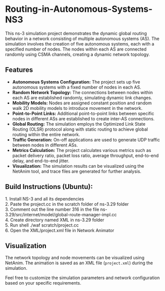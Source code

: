 # Routing-in-Autonomous-Systems-NS3

This ns-3 simulation project demonstrates the dynamic global routing behavior in a network consisting of multiple autonomous systems (AS). The simulation involves the creation of five autonomous systems, each with a specified number of nodes. The nodes within each AS are connected randomly using CSMA channels, creating a dynamic network topology.

## Features

- **Autonomous Systems Configuration:** The project sets up five autonomous systems with a fixed number of nodes in each AS.
- **Random Network Topology:** The connections between nodes within each AS are established randomly, simulating dynamic link changes.
- **Mobility Models:** Nodes are assigned constant position and random walk 2D mobility models to introduce movement in the network.
- **Point-to-Point Links:** Additional point-to-point links between specific nodes in different ASs are established to create inter-AS connections.
- **Global Routing:** The simulation employs the Optimized Link State Routing (OLSR) protocol along with static routing to achieve global routing within the entire network.
- **Traffic Generation:** On-off applications are used to generate UDP traffic between nodes in different ASs.
- **Metrics Calculation:** The project calculates various metrics such as packet delivery ratio, packet loss ratio, average throughput, end-to-end delay, and end-to-end jitter.
- **Visualization:** The simulation results can be visualized using the NetAnim tool, and trace files are generated for further analysis.

<h2>Build Instructions (Ubuntu):</h2>
  1. Install NS-3 and all its dependencies<br/>
  2. Paste the project.cc in the scratch folder of ns-3.29 folder<br/>
  3. Comment out the line number 316 in the file ns-3.29/src/internet/model/global-route-manager-impl.cc<br/>
  4. Create directory named XML in ns-3.29 folder<br/>
  5. Run shell ./waf scratch/project.cc <br/>
  6. Open the XML/project.xml file in Network Animator

## Visualization

The network topology and node movements can be visualized using NetAnim. The animation is saved as an XML file (`project.xml`) during the simulation.

Feel free to customize the simulation parameters and network configuration based on your specific requirements.


